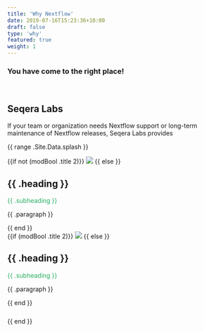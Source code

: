 ```yaml
---
title: 'Why Nextflow'
date: 2019-07-16T15:23:36+10:00
draft: false
type: 'why'
featured: true
weight: 1
---
```


### You have come to the right place!

<br/>

## Seqera Labs
If your team or organization needs Nextflow support or long-term maintenance of Nextflow releases, Seqera Labs provides 

<!-- Spash features (Content: data/splash.json ) -->
{{ range .Site.Data.splash }}
  <div class="strip strip-{{ .colour }} pt-8 pb-8 splash">
    <div class="container">
      <div class="row">
        <div class="col-12 col-md-6 ">
          {{if not (modBool .title 2)}} <img class="img-fluid" src="{{ .image }}" />
          {{ else }} <h2 class="right-align">{{ .heading }}</h2>
                     <p class="xlarge right-align" style="color:#28AE61">{{ .subheading }}</p>
                     <p class="large right-align">{{ .paragraph }}</p>
          {{ end }}
        </div>
        <div class="col-12  col-md-6">
          {{if (modBool .title 2)}} <img class="img-fluid" src="{{ .image }}" />
          {{ else }} <h2>{{ .heading }}</h2> 
                     <p class="xlarge" style="color:#28AE61">{{ .subheading }}</p>
                     <p class="large">{{ .paragraph }}</p>
          {{ end }}
        </div>
      </div>
    </div>
  </div>
  <svg class="hero-diagonal" aria-hidden="true" role="presentation" xmlns="http://www.w3.org/2000/svg" viewBox="0 0 200 10" preserveAspectRatio="none">
    <polygon fill="#F0F0F0" points="{{ .points }}"/>
  </svg>
  </div>
{{ end }}